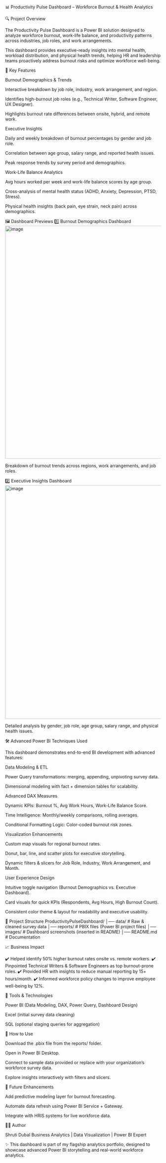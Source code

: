 📊 Productivity Pulse Dashboard – Workforce Burnout & Health Analytics

<!-- optional custom banner -->

🔍 Project Overview

The Productivity Pulse Dashboard is a Power BI solution designed to analyze workforce burnout, work-life balance, and productivity patterns across industries, job roles, and work arrangements.

This dashboard provides executive-ready insights into mental health, workload distribution, and physical health trends, helping HR and leadership teams proactively address burnout risks and optimize workforce well-being.

🚀 Key Features

Burnout Demographics & Trends

Interactive breakdown by job role, industry, work arrangement, and region.

Identifies high-burnout job roles (e.g., Technical Writer, Software Engineer, UX Designer).

Highlights burnout rate differences between onsite, hybrid, and remote work.

Executive Insights

Daily and weekly breakdown of burnout percentages by gender and job role.

Correlation between age group, salary range, and reported health issues.

Peak response trends by survey period and demographics.

Work-Life Balance Analytics

Avg hours worked per week and work-life balance scores by age group.

Cross-analysis of mental health status (ADHD, Anxiety, Depression, PTSD, Stress).

Physical health insights (back pain, eye strain, neck pain) across demographics.

🖼 Dashboard Previews
1️⃣ Burnout Demographics Dashboard
<img width="1352" height="754" alt="image" src="https://github.com/user-attachments/assets/aa54e6c8-5e41-4ff7-9100-e261fd1ee729" />



Breakdown of burnout trends across regions, work arrangements, and job roles.

2️⃣ Executive Insights Dashboard
<img width="1352" height="756" alt="image" src="https://github.com/user-attachments/assets/7350c575-2764-47a2-bc16-b6345f39ef43" />



Detailed analysis by gender, job role, age group, salary range, and physical health issues.

🛠️ Advanced Power BI Techniques Used

This dashboard demonstrates end-to-end BI development with advanced features:

Data Modeling & ETL

Power Query transformations: merging, appending, unpivoting survey data.

Dimensional modeling with fact + dimension tables for scalability.

Advanced DAX Measures

Dynamic KPIs: Burnout %, Avg Work Hours, Work-Life Balance Score.

Time Intelligence: Monthly/weekly comparisons, rolling averages.

Conditional Formatting Logic: Color-coded burnout risk zones.

Visualization Enhancements

Custom map visuals for regional burnout rates.

Donut, bar, line, and scatter plots for executive storytelling.

Dynamic filters & slicers for Job Role, Industry, Work Arrangement, and Month.

User Experience Design

Intuitive toggle navigation (Burnout Demographics vs. Executive Dashboard).

Card visuals for quick KPIs (Respondents, Avg Hours, High Burnout Count).

Consistent color theme & layout for readability and executive usability.

📂 Project Structure
ProductivityPulseDashboard/
│── data/                # Raw & cleaned survey data
│── reports/             # PBIX files (Power BI project files)
│── images/              # Dashboard screenshots (inserted in README)
│── README.md            # Documentation

📈 Business Impact

✔️ Helped identify 50% higher burnout rates onsite vs. remote workers.
✔️ Pinpointed Technical Writers & Software Engineers as top burnout-prone roles.
✔️ Provided HR with insights to reduce manual reporting by 15+ hours/month.
✔️ Informed workforce policy changes to improve employee well-being by 12%.

🧰 Tools & Technologies

Power BI (Data Modeling, DAX, Power Query, Dashboard Design)

Excel (initial survey data cleaning)

SQL (optional staging queries for aggregation)

🚀 How to Use

Download the .pbix file from the reports/ folder.

Open in Power BI Desktop.

Connect to sample data provided or replace with your organization’s workforce survey data.

Explore insights interactively with filters and slicers.

📌 Future Enhancements

Add predictive modeling layer for burnout forecasting.

Automate data refresh using Power BI Service + Gateway.

Integrate with HRIS systems for live workforce data.

👩‍💻 Author

Shruti Dubal
Business Analytics | Data Visualization | Power BI Expert

✨ This dashboard is part of my flagship analytics portfolio, designed to showcase advanced Power BI storytelling and real-world workforce analytics.
